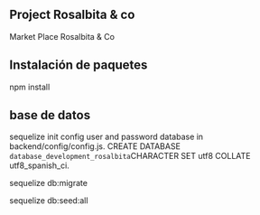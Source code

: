 ## Project Rosalbita & co
Market Place Rosalbita &amp; Co

## Instalación de paquetes
npm install

## base de datos
sequelize init 
config user and password database in backend/config/config.js.
CREATE DATABASE `database_development_rosalbita`CHARACTER SET utf8 COLLATE utf8_spanish_ci. 

sequelize db:migrate

sequelize db:seed:all 


